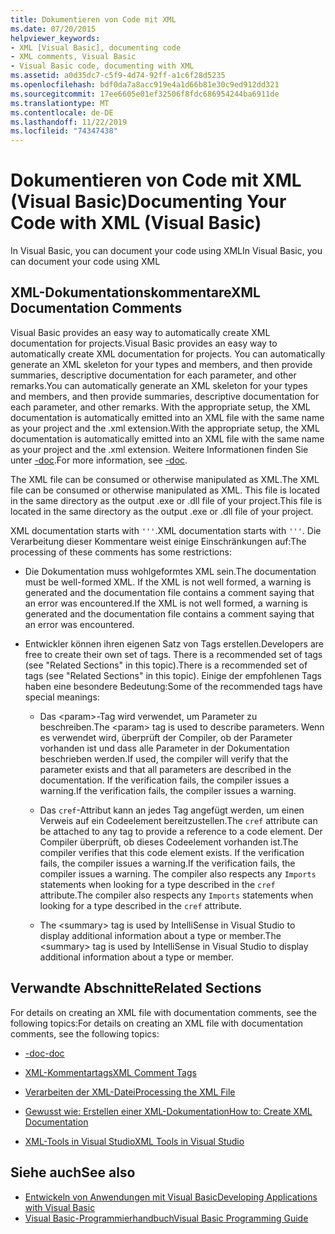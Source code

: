 ```yaml
---
title: Dokumentieren von Code mit XML
ms.date: 07/20/2015
helpviewer_keywords:
- XML [Visual Basic], documenting code
- XML comments, Visual Basic
- Visual Basic code, documenting with XML
ms.assetid: a0d35dc7-c5f9-4d74-92ff-a1c6f28d5235
ms.openlocfilehash: bdf0da7a8acc919e4a1d66b81e30c9ed912dd321
ms.sourcegitcommit: 17ee6605e01ef32506f8fdc686954244ba6911de
ms.translationtype: MT
ms.contentlocale: de-DE
ms.lasthandoff: 11/22/2019
ms.locfileid: "74347438"
---
```

# <a name="documenting-your-code-with-xml-visual-basic"></a><span data-ttu-id="8d8d8-102">Dokumentieren von Code mit XML (Visual Basic)</span><span class="sxs-lookup"><span data-stu-id="8d8d8-102">Documenting Your Code with XML (Visual Basic)</span></span>

<span data-ttu-id="8d8d8-103">In Visual Basic, you can document your code using XML</span><span class="sxs-lookup"><span data-stu-id="8d8d8-103">In Visual Basic, you can document your code using XML</span></span>

## <a name="xml-documentation-comments"></a><span data-ttu-id="8d8d8-104">XML-Dokumentationskommentare</span><span class="sxs-lookup"><span data-stu-id="8d8d8-104">XML Documentation Comments</span></span>

<span data-ttu-id="8d8d8-105">Visual Basic provides an easy way to automatically create XML documentation for projects.</span><span class="sxs-lookup"><span data-stu-id="8d8d8-105">Visual Basic provides an easy way to automatically create XML documentation for projects.</span></span> <span data-ttu-id="8d8d8-106">You can automatically generate an XML skeleton for your types and members, and then provide summaries, descriptive documentation for each parameter, and other remarks.</span><span class="sxs-lookup"><span data-stu-id="8d8d8-106">You can automatically generate an XML skeleton for your types and members, and then provide summaries, descriptive documentation for each parameter, and other remarks.</span></span> <span data-ttu-id="8d8d8-107">With the appropriate setup, the XML documentation is automatically emitted into an XML file with the same name as your project and the .xml extension.</span><span class="sxs-lookup"><span data-stu-id="8d8d8-107">With the appropriate setup, the XML documentation is automatically emitted into an XML file with the same name as your project and the .xml extension.</span></span> <span data-ttu-id="8d8d8-108">Weitere Informationen finden Sie unter [-doc](../../../visual-basic/reference/command-line-compiler/doc.md).</span><span class="sxs-lookup"><span data-stu-id="8d8d8-108">For more information, see [-doc](../../../visual-basic/reference/command-line-compiler/doc.md).</span></span>

<span data-ttu-id="8d8d8-109">The XML file can be consumed or otherwise manipulated as XML.</span><span class="sxs-lookup"><span data-stu-id="8d8d8-109">The XML file can be consumed or otherwise manipulated as XML.</span></span> <span data-ttu-id="8d8d8-110">This file is located in the same directory as the output .exe or .dll file of your project.</span><span class="sxs-lookup"><span data-stu-id="8d8d8-110">This file is located in the same directory as the output .exe or .dll file of your project.</span></span>

<span data-ttu-id="8d8d8-111">XML documentation starts with `'''`.</span><span class="sxs-lookup"><span data-stu-id="8d8d8-111">XML documentation starts with `'''`.</span></span> <span data-ttu-id="8d8d8-112">Die Verarbeitung dieser Kommentare weist einige Einschränkungen auf:</span><span class="sxs-lookup"><span data-stu-id="8d8d8-112">The processing of these comments has some restrictions:</span></span>

- <span data-ttu-id="8d8d8-113">Die Dokumentation muss wohlgeformtes XML sein.</span><span class="sxs-lookup"><span data-stu-id="8d8d8-113">The documentation must be well-formed XML.</span></span> <span data-ttu-id="8d8d8-114">If the XML is not well formed, a warning is generated and the documentation file contains a comment saying that an error was encountered.</span><span class="sxs-lookup"><span data-stu-id="8d8d8-114">If the XML is not well formed, a warning is generated and the documentation file contains a comment saying that an error was encountered.</span></span>

- <span data-ttu-id="8d8d8-115">Entwickler können ihren eigenen Satz von Tags erstellen.</span><span class="sxs-lookup"><span data-stu-id="8d8d8-115">Developers are free to create their own set of tags.</span></span> <span data-ttu-id="8d8d8-116">There is a recommended set of tags (see "Related Sections" in this topic).</span><span class="sxs-lookup"><span data-stu-id="8d8d8-116">There is a recommended set of tags (see "Related Sections" in this topic).</span></span> <span data-ttu-id="8d8d8-117">Einige der empfohlenen Tags haben eine besondere Bedeutung:</span><span class="sxs-lookup"><span data-stu-id="8d8d8-117">Some of the recommended tags have special meanings:</span></span>

  - <span data-ttu-id="8d8d8-118">Das \<param>-Tag wird verwendet, um Parameter zu beschreiben.</span><span class="sxs-lookup"><span data-stu-id="8d8d8-118">The \<param> tag is used to describe parameters.</span></span> <span data-ttu-id="8d8d8-119">Wenn es verwendet wird, überprüft der Compiler, ob der Parameter vorhanden ist und dass alle Parameter in der Dokumentation beschrieben werden.</span><span class="sxs-lookup"><span data-stu-id="8d8d8-119">If used, the compiler will verify that the parameter exists and that all parameters are described in the documentation.</span></span> <span data-ttu-id="8d8d8-120">If the verification fails, the compiler issues a warning.</span><span class="sxs-lookup"><span data-stu-id="8d8d8-120">If the verification fails, the compiler issues a warning.</span></span>

  - <span data-ttu-id="8d8d8-121">Das `cref`-Attribut kann an jedes Tag angefügt werden, um einen Verweis auf ein Codeelement bereitzustellen.</span><span class="sxs-lookup"><span data-stu-id="8d8d8-121">The `cref` attribute can be attached to any tag to provide a reference to a code element.</span></span> <span data-ttu-id="8d8d8-122">Der Compiler überprüft, ob dieses Codeelement vorhanden ist.</span><span class="sxs-lookup"><span data-stu-id="8d8d8-122">The compiler verifies that this code element exists.</span></span> <span data-ttu-id="8d8d8-123">If the verification fails, the compiler issues a warning.</span><span class="sxs-lookup"><span data-stu-id="8d8d8-123">If the verification fails, the compiler issues a warning.</span></span> <span data-ttu-id="8d8d8-124">The compiler also respects any `Imports` statements when looking for a type described in the `cref` attribute.</span><span class="sxs-lookup"><span data-stu-id="8d8d8-124">The compiler also respects any `Imports` statements when looking for a type described in the `cref` attribute.</span></span>

  - <span data-ttu-id="8d8d8-125">The \<summary> tag is used by IntelliSense in Visual Studio to display additional information about a type or member.</span><span class="sxs-lookup"><span data-stu-id="8d8d8-125">The \<summary> tag is used by IntelliSense in Visual Studio to display additional information about a type or member.</span></span>

## <a name="related-sections"></a><span data-ttu-id="8d8d8-126">Verwandte Abschnitte</span><span class="sxs-lookup"><span data-stu-id="8d8d8-126">Related Sections</span></span>

<span data-ttu-id="8d8d8-127">For details on creating an XML file with documentation comments, see the following topics:</span><span class="sxs-lookup"><span data-stu-id="8d8d8-127">For details on creating an XML file with documentation comments, see the following topics:</span></span>

- [<span data-ttu-id="8d8d8-128">-doc</span><span class="sxs-lookup"><span data-stu-id="8d8d8-128">-doc</span></span>](../../../visual-basic/reference/command-line-compiler/doc.md)

- [<span data-ttu-id="8d8d8-129">XML-Kommentartags</span><span class="sxs-lookup"><span data-stu-id="8d8d8-129">XML Comment Tags</span></span>](../../../visual-basic/language-reference/xmldoc/index.md)

- [<span data-ttu-id="8d8d8-130">Verarbeiten der XML-Datei</span><span class="sxs-lookup"><span data-stu-id="8d8d8-130">Processing the XML File</span></span>](../../../visual-basic/programming-guide/program-structure/processing-the-xml-file.md)

- [<span data-ttu-id="8d8d8-131">Gewusst wie: Erstellen einer XML-Dokumentation</span><span class="sxs-lookup"><span data-stu-id="8d8d8-131">How to: Create XML Documentation</span></span>](../../../visual-basic/programming-guide/program-structure/how-to-create-xml-documentation.md)

- [<span data-ttu-id="8d8d8-132">XML-Tools in Visual Studio</span><span class="sxs-lookup"><span data-stu-id="8d8d8-132">XML Tools in Visual Studio</span></span>](/visualstudio/xml-tools/xml-tools-in-visual-studio)

## <a name="see-also"></a><span data-ttu-id="8d8d8-133">Siehe auch</span><span class="sxs-lookup"><span data-stu-id="8d8d8-133">See also</span></span>

- [<span data-ttu-id="8d8d8-134">Entwickeln von Anwendungen mit Visual Basic</span><span class="sxs-lookup"><span data-stu-id="8d8d8-134">Developing Applications with Visual Basic</span></span>](../../../visual-basic/developing-apps/index.md)
- [<span data-ttu-id="8d8d8-135">Visual Basic-Programmierhandbuch</span><span class="sxs-lookup"><span data-stu-id="8d8d8-135">Visual Basic Programming Guide</span></span>](../../../visual-basic/programming-guide/index.md)
